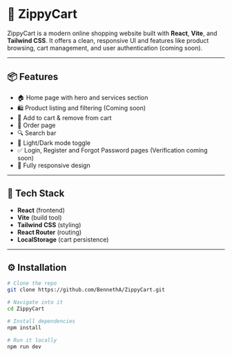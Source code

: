 # 🛒 ZippyCart

ZippyCart is a modern online shopping website built with **React**, **Vite**, and **Tailwind CSS**. It offers a clean, responsive UI and features like product browsing, cart management, and user authentication (coming soon).

---

## 📦 Features

- 🏠 Home page with hero and services section
- 🛍️ Product listing and filtering (Coming soon)
- 🛒 Add to cart & remove from cart
- 🤳 Order page
- 🔍 Search bar
- 🌙 Light/Dark mode toggle
- ✅ Login, Register and Forgot Password pages (Verification coming soon)
- 📱 Fully responsive design

---

## 🚀 Tech Stack

- **React** (frontend)
- **Vite** (build tool)
- **Tailwind CSS** (styling)
- **React Router** (routing)
- **LocalStorage** (cart persistence)

---

## ⚙️ Installation

```bash
# Clone the repo
git clone https://github.com/BennethA/ZippyCart.git

# Navigate into it
cd ZippyCart

# Install dependencies
npm install

# Run it locally
npm run dev
